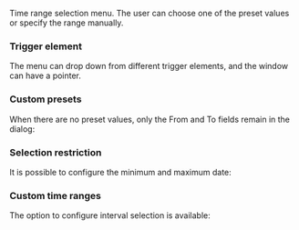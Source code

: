 Time range selection menu. The user can choose one of the preset values or specify the range manually.

<!-- example(time-range-overview) -->

### Trigger element

The menu can drop down from different trigger elements, and the window can have a pointer.

<!-- example(time-range-custom-trigger) -->

### Custom presets

When there are no preset values, only the From and To fields remain in the dialog:

<!-- example(time-range-empty-type-list) -->

### Selection restriction

It is possible to configure the minimum and maximum date:

<!-- example(time-range-min-max) -->

### Custom time ranges

The option to configure interval selection is available:

<!-- example(time-range-custom-range-types) -->
